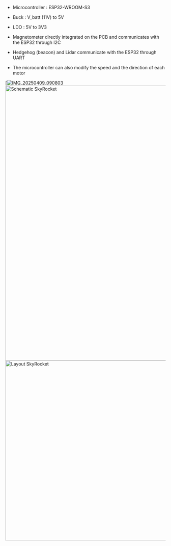 - Microcontroller : ESP32-WROOM-S3

- Buck : V_batt (11V) to 5V

- LDO : 5V to 3V3

- Magnetometer directly integrated on the PCB and communicates with the ESP32 through I2C

- Hedgehog (beacon) and Lidar communicate with the ESP32 through UART

- The microcontroller can also modify the speed and the direction of each motor


[![IMG_20250409_090803](https://github.com/Templatew/SkyRocket/blob/main/PCB/SkyRocket_PCB/IMG_20250409_113934.jpg)
<img width="863" alt="Schematic SkyRocket" src="https://github.com/Templatew/SkyRocket/blob/main/PCB/SkyRocket_PCB/Schematic%20SkyRocket.png" />
<img width="565" alt="Layout SkyRocket" src="https://github.com/Templatew/SkyRocket/blob/main/PCB/SkyRocket_PCB/Layout%20SkyRocket.png" />
